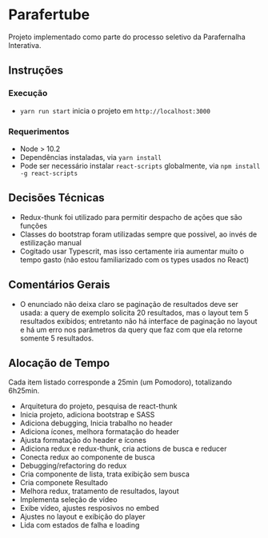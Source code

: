 # Parafertube
Projeto implementado como parte do processo seletivo da Parafernalha Interativa.

## Instruções

### Execução
- `yarn run start` inicia o projeto em `http://localhost:3000`

### Requerimentos
- Node > 10.2
- Dependências instaladas, via `yarn install`
- Pode ser necessário instalar `react-scripts` globalmente, via `npm install -g react-scripts`

## Decisões Técnicas
- Redux-thunk foi utilizado para permitir despacho de ações que são funções
- Classes do bootstrap foram utilizadas sempre que possivel, ao invés de estilização manual
- Cogitado usar Typescrit, mas isso certamente iria aumentar muito o tempo gasto (não estou familiarizado com os types usados no React)

## Comentários Gerais
- O enunciado não deixa claro se paginação de resultados deve ser usada: a query de exemplo solicita 20 resultados, mas o layout tem 5 resultados exibidos; entretanto não há interface de paginação no layout e há um erro nos parâmetros da query que faz com que ela retorne somente 5 resultados. 

## Alocação de Tempo
Cada item listado corresponde a 25min (um Pomodoro), totalizando 6h25min.

- Arquitetura do projeto, pesquisa de react-thunk
- Inicia projeto, adiciona bootstrap e SASS
- Adiciona debugging, Inicia trabalho no header
- Adiciona ícones, melhora formatação do header
- Ajusta formatação do header e ícones
- Adiciona redux e redux-thunk, cria actions de busca e reducer
- Conecta redux ao componente de busca
- Debugging/refactoring do redux
- Cria componente de lista, trata exibição sem busca
- Cria componete Resultado
- Melhora redux, tratamento de resultados, layout
- Implementa seleção de vídeo
- Exibe vídeo, ajustes resposivos no embed
- Ajustes no layout e exibição do player
- Lida com estados de falha e loading